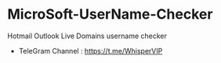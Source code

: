 # MicroSoft-UserName-Checker
Hotmail Outlook Live Domains username checker
- TeleGram Channel : https://t.me/WhisperVIP

